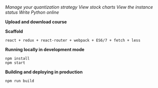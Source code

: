 *Manage your quantization strategy
View stock charts
View the instance status
Write Python online*

**Upload and download course**

**Scaffold**

    react + redux + react-router + webpack + ES6/7 + fetch + less

**Running locally in development mode**

    npm install
    npm start

**Building and deploying in production**

    npm run build
